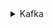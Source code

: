 
<details><summary> Kafka </summary>


## This repository has the complete code related to kafka producers/consumers using spring boot.


- [Setup-Kafka](https://github.com/Avinashlikes/Resources/blob/master/Kafka.md)

## Securing your Kafka Cluster using SSL

- [Kafka SSL SetUp](https://github.com/Avinashlikes/Resources/blob/master/Kafka_Security.md)

</details>

